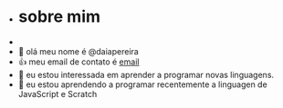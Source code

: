 - # sobre mim
- 
-   👋 olá meu nome é @daiapereira
-   👍 meu email de contato é [email](daiane.pereira.luz@escola.pr.gov.br)
- 👀 eu estou interessada em aprender a programar novas linguagens.
- 🌱 eu estou aprendendo a programar recentemente a linguagen de JavaScript e Scratch
